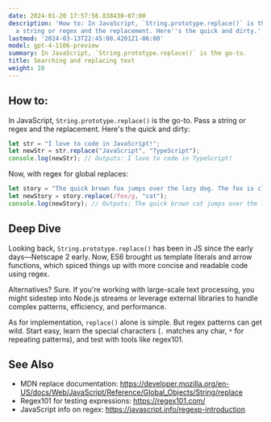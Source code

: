 ```yaml
---
date: 2024-01-20 17:57:56.838430-07:00
description: 'How to: In JavaScript, `String.prototype.replace()` is the go-to. Pass
  a string or regex and the replacement. Here''s the quick and dirty.'
lastmod: '2024-03-13T22:45:00.420121-06:00'
model: gpt-4-1106-preview
summary: In JavaScript, `String.prototype.replace()` is the go-to.
title: Searching and replacing text
weight: 10
---
```


## How to:
In JavaScript, `String.prototype.replace()` is the go-to. Pass a string or regex and the replacement. Here's the quick and dirty:

```javascript
let str = "I love to code in JavaScript!";
let newStr = str.replace("JavaScript", "TypeScript");
console.log(newStr); // Outputs: I love to code in TypeScript!
```

Now, with regex for global replaces:

```javascript
let story = "The quick brown fox jumps over the lazy dog. The fox is clever.";
let newStory = story.replace(/fox/g, "cat");
console.log(newStory); // Outputs: The quick brown cat jumps over the lazy dog. The cat is clever.
```

## Deep Dive
Looking back, `String.prototype.replace()` has been in JS since the early days—Netscape 2 early. Now, ES6 brought us template literals and arrow functions, which spiced things up with more concise and readable code using regex.

Alternatives? Sure. If you're working with large-scale text processing, you might sidestep into Node.js streams or leverage external libraries to handle complex patterns, efficiency, and performance.

As for implementation, `replace()` alone is simple. But regex patterns can get wild. Start easy, learn the special characters (`.` matches any char, `*` for repeating patterns), and test with tools like regex101.

## See Also
- MDN replace documentation: https://developer.mozilla.org/en-US/docs/Web/JavaScript/Reference/Global_Objects/String/replace
- Regex101 for testing expressions: https://regex101.com/
- JavaScript info on regex: https://javascript.info/regexp-introduction
